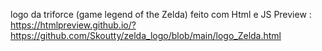 
logo da triforce (game legend of the Zelda) feito com Html e JS
 Preview : https://htmlpreview.github.io/?https://github.com/Skoutty/zelda_logo/blob/main/logo_Zelda.html
